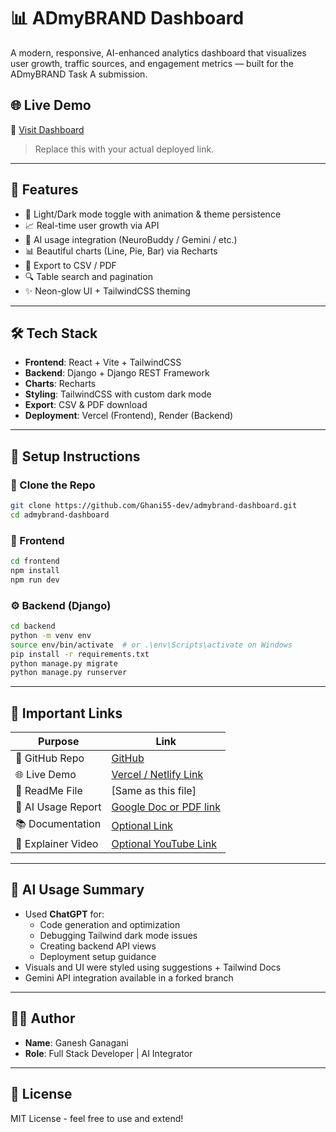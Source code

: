 
# 📊 ADmyBRAND Dashboard

A modern, responsive, AI-enhanced analytics dashboard that visualizes user growth, traffic sources, and engagement metrics — built for the ADmyBRAND Task A submission.

## 🌐 Live Demo

🔗 [Visit Dashboard](https://admybrand-dashboard-phi.vercel.app/)

> Replace this with your actual deployed link.

---

## 📌 Features

- 🌙 Light/Dark mode toggle with animation & theme persistence
- 📈 Real-time user growth via API
- 🧠 AI usage integration (NeuroBuddy / Gemini / etc.)
- 📊 Beautiful charts (Line, Pie, Bar) via Recharts
- 📁 Export to CSV / PDF
- 🔍 Table search and pagination
- ✨ Neon-glow UI + TailwindCSS theming

---

## 🛠️ Tech Stack

- **Frontend**: React + Vite + TailwindCSS
- **Backend**: Django + Django REST Framework
- **Charts**: Recharts
- **Styling**: TailwindCSS with custom dark mode
- **Export**: CSV & PDF download
- **Deployment**: Vercel (Frontend), Render (Backend)

---

## 🚀 Setup Instructions

### 📁 Clone the Repo

```bash
git clone https://github.com/Ghani55-dev/admybrand-dashboard.git
cd admybrand-dashboard
```

### 🎨 Frontend

```bash
cd frontend
npm install
npm run dev
```

### ⚙️ Backend (Django)

```bash
cd backend
python -m venv env
source env/bin/activate  # or .\env\Scripts\activate on Windows
pip install -r requirements.txt
python manage.py migrate
python manage.py runserver
```

---

## 📑 Important Links

| Purpose              | Link                               |
|----------------------|------------------------------------|
| 🔗 GitHub Repo       | [GitHub](https://github.com/Ghani55-dev)   |
| 🌐 Live Demo         | [Vercel / Netlify Link](#)         |
| 📘 ReadMe File       | [Same as this file]                |
| 🤖 AI Usage Report   | [Google Doc or PDF link](#)        |
| 📚 Documentation     | [Optional Link](#)                 |
| 🎥 Explainer Video   | [Optional YouTube Link](#)         |

---

## 🤖 AI Usage Summary

- Used **ChatGPT** for:
  - Code generation and optimization
  - Debugging Tailwind dark mode issues
  - Creating backend API views
  - Deployment setup guidance
- Visuals and UI were styled using suggestions + Tailwind Docs
- Gemini API integration available in a forked branch

---

## 🧑‍💻 Author

- **Name**: Ganesh Ganagani
- **Role**: Full Stack Developer | AI Integrator

---

## 📄 License

MIT License - feel free to use and extend!
